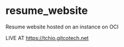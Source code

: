 ﻿# resume_website

Resume website hosted on an instance on OCI

LIVE AT <a href="https://tchio.gitcotech.net">https://tchio.gitcotech.net</a>
